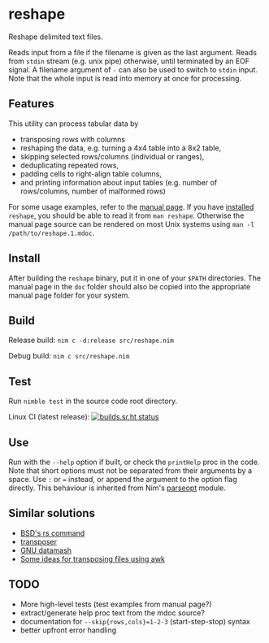# reshape

Reshape delimited text files.

Reads input from a file if the filename is given as the last argument.
Reads from `stdin` stream (e.g. unix pipe) otherwise, until terminated by an EOF signal.
A filename argument of `-` can also be used to switch to `stdin` input.
Note that the whole input is read into memory at once for processing.

## Features

This utility can process tabular data by
- transposing rows with columns
- reshaping the data, e.g. turning a 4x4 table into a 8x2 table,
- skipping selected rows/columns (individual or ranges),
- deduplicating repeated rows,
- padding cells to right-align table columns,
- and printing information about input tables (e.g. number of rows/columns, number of malformed rows)

For some usage examples, refer to the [manual page](./doc/reshape.1.mdoc).
If you have [installed](#Install) `reshape`, you should be able to read it from `man reshape`.
Otherwise the manual page source can be rendered on most Unix systems using `man -l /path/to/reshape.1.mdoc`.

## Install

After building the `reshape` binary, put it in one of your `$PATH` directories.
The manual page in the `doc` folder should also be copied into the appropriate manual page folder for your system.

## Build

Release build: `nim c -d:release src/reshape.nim`

Debug build: `nim c src/reshape.nim`

## Test

Run `nimble test` in the source code root directory.

Linux CI (latest release): [![builds.sr.ht status](https://builds.sr.ht/~adigitoleo/reshape.svg?search=release)](https://builds.sr.ht/~adigitoleo/reshape?search=release)

## Use

Run with the `--help` option if built, or check the `printHelp` proc in the code.
Note that short options must not be separated from their arguments by a space.
Use `:` or `=` instead, or append the argument to the option flag directly.
This behaviour is inherited from Nim's [parseopt][parseopt] module.

## Similar solutions

- [BSD's rs command](https://man.netbsd.org/rs.1)
- [transposer](https://github.com/keithhamilton/transposer)
- [GNU datamash](https://www.gnu.org/software/datamash/)
- [Some ideas for transposing files using awk](https://stackoverflow.com/questions/1729824/an-efficient-way-to-transpose-a-file-in-bash)

## TODO

- More high-level tests (test examples from manual page?)
- extract/generate help proc text from the mdoc source?
- documentation for `--skip{rows,cols}=1-2-3` (start-step-stop) syntax
- better upfront error handling

[parseopt]: https://nim-lang.org/docs/parseopt.html
